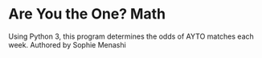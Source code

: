 # Are You the One? Math

Using Python 3, this program determines the odds of AYTO matches each week.
Authored by Sophie Menashi


